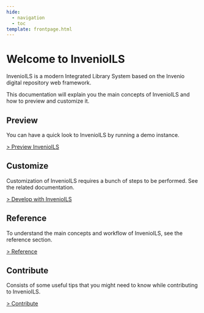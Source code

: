 ```yaml
---
hide:
  - navigation
  - toc
template: frontpage.html
---
```


# Welcome to InvenioILS

InvenioILS is a modern Integrated Library System based on the Invenio digital repository web framework.

This documentation will explain you the main concepts of InvenioILS and how to preview and customize it.

## Preview

You can have a quick look to InvenioILS by running a demo instance.

[> Preview InvenioILS](preview.md)

## Customize

Customization of InvenioILS requires a bunch of steps to be performed. See the related documentation.

[> Develop with InvenioILS](install.md)

## Reference

To understand the main concepts and workflow of InvenioILS, see the reference section.

[> Reference](reference/data_model.md)

## Contribute

Consists of some useful tips that you might need to know while contributing to InvenioILS.

[> Contribute](contribute/ils_development.md)


